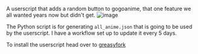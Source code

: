 A userscript that adds a random button to gogoanime, that one feature we all wanted years now but didn't get.
![image](https://user-images.githubusercontent.com/53124886/111902188-cb690a00-8a44-11eb-9b2e-0405cba02550.png)


The Python script is for generating ``all_anime.json`` that is going to be used by the userscript.
I have a workflow set up to update it every 5 days.

To install the userscript head over to [greasyfork](https://greasyfork.org/en/scripts/423703-gogorandom)
